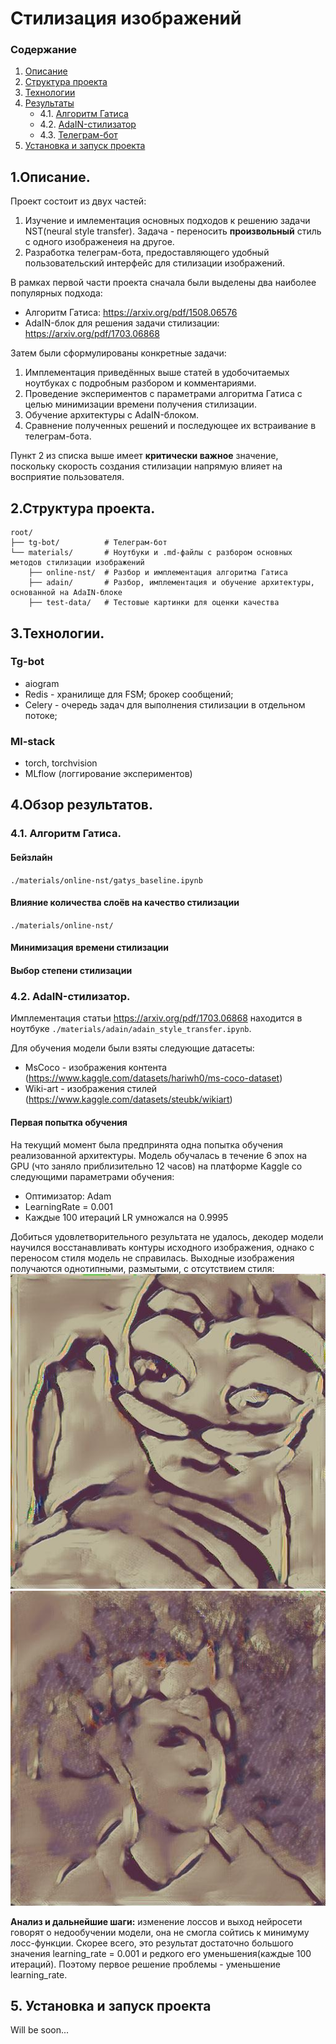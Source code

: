 # Стилизация изображений
### Содержание
1. [Описание](#title1)
2. [Структура проекта](#title2)
3. [Технологии](#title3)
4. [Результаты](#title4)
    - 4.1. [Алгоритм Гатиса](#title4.1)
    - 4.2. [AdaIN-стилизатор](#title4.2)
    - 4.3. [Телеграм-бот](#title4.3)
5. [Установка и запуск проекта](#title5)
   

## <a id="title1">1.Описание.</a>
Проект состоит из двух частей:
1. Изучение и имлементация основных подходов к решению задачи NST(neural style transfer). Задача - переносить __произвольный__ стиль с одного изображенеия на другое.
2. Разработка телеграм-бота, предоставляющего удобный пользовательский интерфейс для стилизации изображений. 

В рамках первой части проекта сначала были выделены два наиболее популярных подхода:
* Алгоритм Гатиса: https://arxiv.org/pdf/1508.06576
* AdaIN-блок для решения задачи стилизации: https://arxiv.org/pdf/1703.06868

Затем были сформулированы конкретные задачи:
1. Имплементация приведённых выше статей в удобочитаемых ноутбуках с подробным разбором и комментариями.
2. Проведение экспериментов с параметрами алгоритма Гатиса с целью минимизации времени получения стилизации.
3. Обучение архитектуры с AdaIN-блоком.
4. Сравнение полученных решений и последующее их встраивание в телеграм-бота.

Пункт 2 из списка выше имеет __критически важное__ значение, поскольку скорость создания стилизации напрямую влияет на восприятие пользователя.

## <a id="title2">2.Структура проекта.</a>
```
root/
├── tg-bot/          # Телеграм-бот
└── materials/       # Ноутбуки и .md-файлы с разбором основных методов стилизации изображений
    ├── online-nst/  # Разбор и имплементация алгоритма Гатиса
    ├── adain/       # Разбор, имплементация и обучение архитектуры, основанной на AdaIN-блоке
    ├── test-data/   # Тестовые картинки для оценки качества  
```

## <a id="title3">3.Технологии.</a>
### Tg-bot
* aiogram
* Redis - хранилище для FSM; брокер сообщений;
* Celery - очередь задач для выполнения стилизации в отдельном потоке;
### Ml-stack
* torch, torchvision
* MLflow (логгирование экспериментов)


## <a id="title4">4.Обзор результатов.</a>
### <a id="title4.1">4.1. Алгоритм Гатиса.</a>
#### Бейзлайн
`./materials/online-nst/gatys_baseline.ipynb`

#### Влияние количества слоёв на качество стилизации
`./materials/online-nst/`
#### Минимизация времени стилизации
#### Выбор степени стилизации

### <a id="title4.2">4.2. AdaIN-стилизатор.</a>
Имплементация статьи https://arxiv.org/pdf/1703.06868 находится в ноутбуке `./materials/adain/adain_style_transfer.ipynb`.

Для обучения модели были взяты следующие датасеты:
* MsCoco - изображения контента (https://www.kaggle.com/datasets/hariwh0/ms-coco-dataset)
* Wiki-art - изображения стилей (https://www.kaggle.com/datasets/steubk/wikiart)

#### Первая попытка обучения
На текущий момент была предпринята одна попытка обучения реализованной архитектуры. Модель обучалась в течение 6 эпох на GPU (что заняло приблизительно 12 часов) на платформе Kaggle со следующими параметрами обучения:
* Оптимизатор: Adam
* LearningRate = 0.001
* Каждые 100 итераций LR умножался на 0.9995

Добиться удовлетворительного результата не удалось, декодер модели научился восстанавливать контуры исходного изображения, однако с переносом стиля модель не справилась. Выходные изображения получаются однотипными, размытыми, с отсутствием стиля:
![Неудача1](./report-imgs/adain_bad_bee.jpg) ![Неудача2](./report-imgs/adain_bad_me.jpg)

__Анализ и дальнейшие шаги:__ изменение лоссов и выход нейросети говорят о недообучении модели, она не смогла сойтись к минимуму лосс-функции. Скорее всего, это результат достаточно большого значения learning_rate = 0.001 и редкого его уменьшения(каждые 100 итераций). Поэтому первое решение проблемы - уменьшение learning_rate. 



## <a id="title4">5. Установка и запуск проекта</a>
Will be soon...

